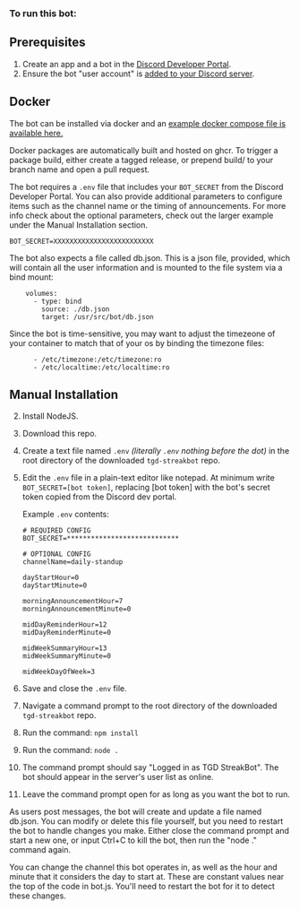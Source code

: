 ### To run this bot:

## Prerequisites

1. Create an app and a bot in the [Discord Developer Portal](https://discord.com/developers/applications).
1. Ensure the bot "user account" is [added to your Discord server](https://discord.com/developers/docs/topics/oauth2#bots).

## Docker

The bot can be installed via docker and an [example docker compose file is available here.](docker-compose/compose.yaml)

Docker packages are automatically built and hosted on ghcr. To trigger a package build, either create a tagged release, or prepend build/ to your branch name and open a pull request.

The bot requires a `.env` file that includes your `BOT_SECRET` from the Discord Developer Portal. You can also provide additional parameters to configure items such as the channel name or the timing of announcements. For more info check about the optional parameters, check out the larger example under the Manual Installation section.

```
BOT_SECRET=XXXXXXXXXXXXXXXXXXXXXXXXX
```

The bot also expects a file called db.json. This is a json file, provided, which will contain all the user information and is mounted to the file system via a bind mount:
```
    volumes:
      - type: bind
        source: ./db.json
        target: /usr/src/bot/db.json
```

Since the bot is time-sensitive, you may want to adjust the timezeone of your container to match that of your os by binding the timezone files:
```
      - /etc/timezone:/etc/timezone:ro
      - /etc/localtime:/etc/localtime:ro

```

## Manual Installation

2. Install NodeJS.
3. Download this repo.
4. Create a text file named `.env` _(literally `.env` nothing before the dot)_ 
   in the root directory of the downloaded `tgd-streakbot` repo.
5. Edit the `.env` file in a plain-text editor like notepad.
   At minimum write `BOT_SECRET=[bot token]`, replacing [bot token] with the bot's secret token copied from the Discord dev portal.

   Example `.env` contents:
   ```shell
   # REQUIRED CONFIG
   BOT_SECRET=****************************

   # OPTIONAL CONFIG
   channelName=daily-standup

   dayStartHour=0
   dayStartMinute=0

   morningAnnouncementHour=7
   morningAnnouncementMinute=0

   midDayReminderHour=12
   midDayReminderMinute=0

   midWeekSummaryHour=13
   midWeekSummaryMinute=0

   midWeekDayOfWeek=3
   ```
6. Save and close the `.env` file.
7. Navigate a command prompt to the root directory of the downloaded `tgd-streakbot` repo.
8. Run the command: `npm install`
9. Run the command: `node .`
10. The command prompt should say "Logged in as TGD StreakBot". The bot should appear in the server's user list as online.
11. Leave the command prompt open for as long as you want the bot to run.

As users post messages, the bot will create and update a file named db.json. You can modify or delete this file yourself, but you need to restart the bot to handle changes you make. Either close the command prompt and start a new one, or input Ctrl+C to kill the bot, then run the "node ." command again.

You can change the channel this bot operates in, as well as the hour and minute that it considers the day to start at. These are constant values near the top of the code in bot.js. You'll need to restart the bot for it to detect these changes.

